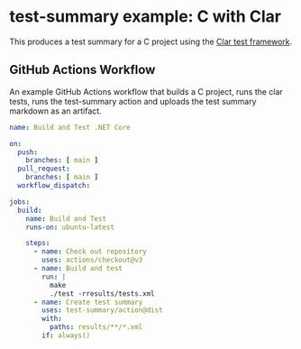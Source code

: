 test-summary example: C with Clar
=================================

This produces a test summary for a C project using the [Clar test framework](https://github.com/clar-test/clar).

GitHub Actions Workflow
-----------------------

An example GitHub Actions workflow that builds a C project, runs the clar tests, runs the test-summary action and uploads the test summary markdown as an artifact.

```yaml
name: Build and Test .NET Core

on:
  push:
    branches: [ main ]
  pull_request:
    branches: [ main ]
  workflow_dispatch:

jobs:
  build:
    name: Build and Test
    runs-on: ubuntu-latest

    steps:
      - name: Check out repository
        uses: actions/checkout@v3
      - name: Build and test
        run: |
          make
          ./test -rresults/tests.xml
      - name: Create test summary
        uses: test-summary/action@dist
        with:
          paths: results/**/*.xml
        if: always()
```
